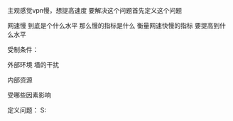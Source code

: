 


主观感觉vpn慢，想提高速度
要解决这个问题首先定义这个问题



网速慢 到底是个什么水平 
那么慢的指标是什么
衡量网速快慢的指标
要提高到什么水平


受制条件：

外部环境 墙的干扰

内部资源 





受哪些因素影响





定义问题：
S: 
